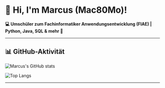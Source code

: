 # 👋 Hi, I'm Marcus (Mac80Mo)!

**💻 Umschüler zum Fachinformatiker Anwendungsentwicklung (FIAE) | Python, Java, SQL & mehr 🚀**

---

## 📊 GitHub-Aktivität
![Marcus's GitHub stats](https://github-readme-stats.vercel.app/api?username=Mac80Mo&show_icons=true&theme=dark)

![Top Langs](https://github-readme-stats.vercel.app/api/top-langs/?username=Mac80Mo&layout=compact&theme=dark)

---

 
